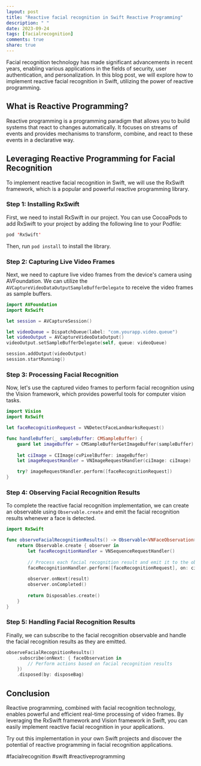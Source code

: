 ```yaml
---
layout: post
title: "Reactive facial recognition in Swift Reactive Programming"
description: " "
date: 2023-09-24
tags: [facialrecognition]
comments: true
share: true
---
```


Facial recognition technology has made significant advancements in recent years, enabling various applications in the fields of security, user authentication, and personalization. In this blog post, we will explore how to implement reactive facial recognition in Swift, utilizing the power of reactive programming.

## What is Reactive Programming?

Reactive programming is a programming paradigm that allows you to build systems that react to changes automatically. It focuses on streams of events and provides mechanisms to transform, combine, and react to these events in a declarative way.

## Leveraging Reactive Programming for Facial Recognition

To implement reactive facial recognition in Swift, we will use the RxSwift framework, which is a popular and powerful reactive programming library.

### Step 1: Installing RxSwift

First, we need to install RxSwift in our project. You can use CocoaPods to add RxSwift to your project by adding the following line to your Podfile:

```swift
pod 'RxSwift'
```

Then, run `pod install` to install the library.

### Step 2: Capturing Live Video Frames

Next, we need to capture live video frames from the device's camera using AVFoundation. We can utilize the `AVCaptureVideoDataOutputSampleBufferDelegate` to receive the video frames as sample buffers.

```swift
import AVFoundation
import RxSwift

let session = AVCaptureSession()

let videoQueue = DispatchQueue(label: "com.yourapp.video.queue")
let videoOutput = AVCaptureVideoDataOutput()
videoOutput.setSampleBufferDelegate(self, queue: videoQueue)

session.addOutput(videoOutput)
session.startRunning()
```

### Step 3: Processing Facial Recognition

Now, let's use the captured video frames to perform facial recognition using the Vision framework, which provides powerful tools for computer vision tasks.

```swift
import Vision
import RxSwift

let faceRecognitionRequest = VNDetectFaceLandmarksRequest()

func handleBuffer(_ sampleBuffer: CMSampleBuffer) {
    guard let imageBuffer = CMSampleBufferGetImageBuffer(sampleBuffer) else { return }
    
    let ciImage = CIImage(cvPixelBuffer: imageBuffer)
    let imageRequestHandler = VNImageRequestHandler(ciImage: ciImage)

    try? imageRequestHandler.perform([faceRecognitionRequest])
}
```

### Step 4: Observing Facial Recognition Results

To complete the reactive facial recognition implementation, we can create an observable using `Observable.create` and emit the facial recognition results whenever a face is detected.

```swift
import RxSwift

func observeFacialRecognitionResults() -> Observable<VNFaceObservation> {
    return Observable.create { observer in
        let faceRecognitionHandler = VNSequenceRequestHandler()
        
        // Process each facial recognition result and emit it to the observer
        faceRecognitionHandler.perform([faceRecognitionRequest], on: ciImage, orientation: .up)
        
        observer.onNext(result)
        observer.onCompleted()
        
        return Disposables.create()
    }
}
```

### Step 5: Handling Facial Recognition Results

Finally, we can subscribe to the facial recognition observable and handle the facial recognition results as they are emitted.

```swift
observeFacialRecognitionResults()
    .subscribe(onNext: { faceObservation in
        // Perform actions based on facial recognition results
    })
    .disposed(by: disposeBag)
```

## Conclusion

Reactive programming, combined with facial recognition technology, enables powerful and efficient real-time processing of video frames. By leveraging the RxSwift framework and Vision framework in Swift, you can easily implement reactive facial recognition in your applications.

Try out this implementation in your own Swift projects and discover the potential of reactive programming in facial recognition applications.

#facialrecognition #swift #reactiveprogramming